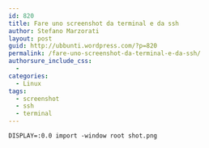 ```yaml
---
id: 820
title: Fare uno screenshot da terminal e da ssh
author: Stefano Marzorati
layout: post
guid: http://ubbunti.wordpress.com/?p=820
permalink: /fare-uno-screenshot-da-terminal-e-da-ssh/
authorsure_include_css:
  - 
categories:
  - Linux
tags:
  - screenshot
  - ssh
  - terminal
---
```

`DISPLAY=:0.0 import -window root shot.png`